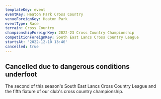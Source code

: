 ```yaml
---
templateKey: event
eventKey: Heaton Park Cross Country
venueForeignKey: Heaton Park
eventType: Race
terrain: Cross Country
championshipForeignKey: 2022-23 Cross Country Championship
competitionForeignKey: South East Lancs Cross Country League
startsAt: '2022-12-10 13:40'
cancelled: true
---
```

## Cancelled due to dangerous conditions underfoot

The second of this season's South East Lancs Cross Country League and
the fifth fixture of our club's cross country championship. 
